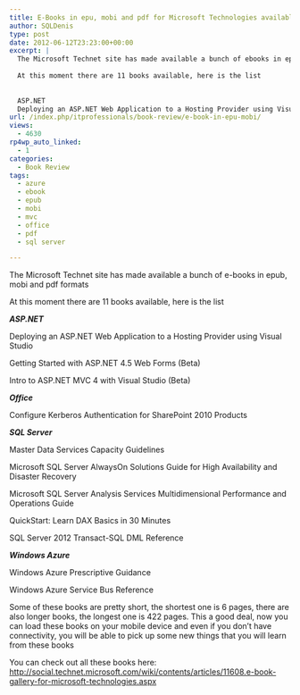 ```yaml
---
title: E-Books in epu, mobi and pdf for Microsoft Technologies available for download
author: SQLDenis
type: post
date: 2012-06-12T23:23:00+00:00
excerpt: |
  The Microsoft Technet site has made available a bunch of ebooks in epub, mobi and pdf formats
  
  At this moment there are 11 books available, here is the list 
  
  
  ASP.NET	
  Deploying an ASP.NET Web Application to a Hosting Provider using Visual Studio&hellip;
url: /index.php/itprofessionals/book-review/e-book-in-epu-mobi/
views:
  - 4630
rp4wp_auto_linked:
  - 1
categories:
  - Book Review
tags:
  - azure
  - ebook
  - epub
  - mobi
  - mvc
  - office
  - pdf
  - sql server

---
```

The Microsoft Technet site has made available a bunch of e-books in epub, mobi and pdf formats

At this moment there are 11 books available, here is the list 

**_ASP.NET_**
  
Deploying an ASP.NET Web Application to a Hosting Provider using Visual Studio
  
Getting Started with ASP.NET 4.5 Web Forms (Beta)
  
Intro to ASP.NET MVC 4 with Visual Studio (Beta)

_**Office**_
  
Configure Kerberos Authentication for SharePoint 2010 Products

_**SQL Server**_
  
Master Data Services Capacity Guidelines
  
Microsoft SQL Server AlwaysOn Solutions Guide for High Availability and Disaster Recovery
  
Microsoft SQL Server Analysis Services Multidimensional Performance and Operations Guide
  
QuickStart: Learn DAX Basics in 30 Minutes
  
SQL Server 2012 Transact-SQL DML Reference

**_Windows Azure_**
  
Windows Azure Prescriptive Guidance
  
Windows Azure Service Bus Reference

Some of these books are pretty short, the shortest one is 6 pages, there are also longer books, the longest one is 422 pages. This a good deal, now you can load these books on your mobile device and even if you don&#8217;t have connectivity, you will be able to pick up some new things that you will learn from these books

You can check out all these books here: http://social.technet.microsoft.com/wiki/contents/articles/11608.e-book-gallery-for-microsoft-technologies.aspx
